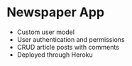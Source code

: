 # Newspaper App

- Custom user model
- User authentication and permissions
- CRUD article posts with comments
- Deployed through Heroku